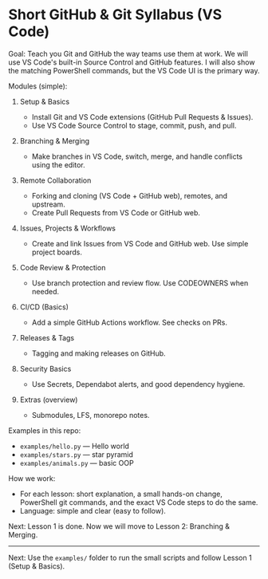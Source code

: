 Short GitHub & Git Syllabus (VS Code)
====================================

Goal: Teach you Git and GitHub the way teams use them at work. We will use VS Code's built-in Source Control and GitHub features. I will also show the matching PowerShell commands, but the VS Code UI is the primary way.

Modules (simple):

1. Setup & Basics
   - Install Git and VS Code extensions (GitHub Pull Requests & Issues).
   - Use VS Code Source Control to stage, commit, push, and pull.

2. Branching & Merging
   - Make branches in VS Code, switch, merge, and handle conflicts using the editor.

3. Remote Collaboration
   - Forking and cloning (VS Code + GitHub web), remotes, and upstream.
   - Create Pull Requests from VS Code or GitHub web.

4. Issues, Projects & Workflows
   - Create and link Issues from VS Code and GitHub web. Use simple project boards.

5. Code Review & Protection
   - Use branch protection and review flow. Use CODEOWNERS when needed.

6. CI/CD (Basics)
   - Add a simple GitHub Actions workflow. See checks on PRs.

7. Releases & Tags
   - Tagging and making releases on GitHub.

8. Security Basics
   - Use Secrets, Dependabot alerts, and good dependency hygiene.

9. Extras (overview)
   - Submodules, LFS, monorepo notes.

Examples in this repo:
- `examples/hello.py` — Hello world
- `examples/stars.py` — star pyramid
- `examples/animals.py` — basic OOP

How we work:
- For each lesson: short explanation, a small hands-on change, PowerShell git commands, and the exact VS Code steps to do the same.
- Language: simple and clear (easy to follow).

Next: Lesson 1 is done. Now we will move to Lesson 2: Branching & Merging.

---

Next: Use the `examples/` folder to run the small scripts and follow Lesson 1 (Setup & Basics).
